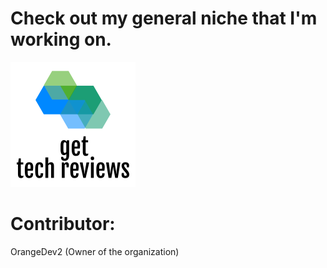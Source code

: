 # Check out my general niche that I'm working on.
<a href="gettechreviews.com"><img src="/GTR_Logo.png"></a>

# Contributor:
OrangeDev2 (Owner of the organization)
